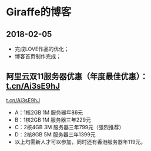 # Giraffe的博客

## 2018-02-05
- 完成LOVE作品的优化；
- 博客首页制作完成；

## 阿里云双11服务器优惠（年度最佳优惠）：[t.cn/Ai3sE9hJ](http://t.cn/Ai3sE9hJ)
[t.cn/Ai3sE9hJ](http://t.cn/Ai3sE9hJ)
- A：1核2GB 1M 服务器年86元
- B：1核2GB 1M 服务器三年229元
- C：2核4GB 3M 服务器三年799元（强烈推荐）
- D：2核8GB 5M 服务器三年1399元
- 以上均需新人才可以参加，同时还有香港服务器年119元。
